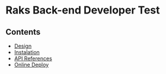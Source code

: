 # Raks Back-end Developer Test

## Contents
  * [Design](/docs/DESIGN.md)
  * [Instalation](/docs/INSTALATION.md)
  * [API References](/docs/REFERENCES.md)
  * [Online Deploy](https://raks-nodejs-test.herokuapp.com/)